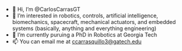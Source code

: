 - 👋 Hi, I’m @CarlosCarrasGT
- 👀 I’m interested in robotics, controls, artificial intelligence, biomechanics, spacecraft, mechanical actuators, and embedded systems (basically, anything and everything engineering)
- 🌱 I’m currently puruing a PhD in Robotics at Georgia Tech
- 📫 You can email me at ccarrasquillo3@gatech.edu

<!---
CarlosCarrasGT/CarlosCarrasGT is a ✨ special ✨ repository because its `README.md` (this file) appears on your GitHub profile.
You can click the Preview link to take a look at your changes.
--->
